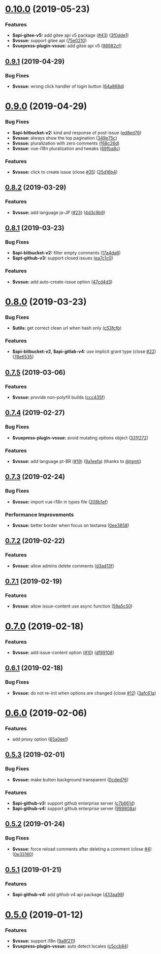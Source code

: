 # [0.10.0](https://github.com/meteorlxy/vssue/compare/v0.9.1...v0.10.0) (2019-05-23)


### Features

* **$api-gitee-v5:** add gitee api v5 package ([#43](https://github.com/meteorlxy/vssue/issues/43)) ([3f0dde1](https://github.com/meteorlxy/vssue/commit/3f0dde1))
* **$vssue:** support gitee api ([75e0210](https://github.com/meteorlxy/vssue/commit/75e0210))
* **$vuepress-plugin-vssue:** add gitee api v5 ([98982cf](https://github.com/meteorlxy/vssue/commit/98982cf))



## [0.9.1](https://github.com/meteorlxy/vssue/compare/v0.9.0...v0.9.1) (2019-04-29)


### Bug Fixes

* **$vssue:** wrong click handler of login button ([64a868d](https://github.com/meteorlxy/vssue/commit/64a868d))



# [0.9.0](https://github.com/meteorlxy/vssue/compare/v0.8.2...v0.9.0) (2019-04-29)


### Bug Fixes

* **$api-bitbucket-v2:** kind and response of post-issue ([ed8ed76](https://github.com/meteorlxy/vssue/commit/ed8ed76))
* **$vssue:** always show the top pagination ([349e75c](https://github.com/meteorlxy/vssue/commit/349e75c))
* **$vssue:** pluralization with zero comments ([f68c26d](https://github.com/meteorlxy/vssue/commit/f68c26d))
* **$vssue:** vue-i18n pluralization and tweaks ([69fba8c](https://github.com/meteorlxy/vssue/commit/69fba8c))


### Features

* **$vssue:** click to create issue (close [#35](https://github.com/meteorlxy/vssue/issues/35)) ([25d16b4](https://github.com/meteorlxy/vssue/commit/25d16b4))



## [0.8.2](https://github.com/meteorlxy/vssue/compare/v0.8.1...v0.8.2) (2019-03-29)


### Features

* **$vssue:** add language ja-JP ([#23](https://github.com/meteorlxy/vssue/issues/23)) ([4d3c9b9](https://github.com/meteorlxy/vssue/commit/4d3c9b9))



## [0.8.1](https://github.com/meteorlxy/vssue/compare/v0.8.0...v0.8.1) (2019-03-23)


### Bug Fixes

* **$api-bitbucket-v2:** filter empty comments ([17a4da8](https://github.com/meteorlxy/vssue/commit/17a4da8))
* **$apt-github-v3:** support closed issues ([ea7c1c0](https://github.com/meteorlxy/vssue/commit/ea7c1c0))


### Features

* **$vssue:** add auto-create-issue option ([47cd4d3](https://github.com/meteorlxy/vssue/commit/47cd4d3))



# [0.8.0](https://github.com/meteorlxy/vssue/compare/v0.7.5...v0.8.0) (2019-03-23)


### Bug Fixes

* **$utils:** get correct clean url when hash only ([c53fcfb](https://github.com/meteorlxy/vssue/commit/c53fcfb))


### Features

* **$api-bitbucket-v2, $api-gitlab-v4:** use implicit grant type (close [#22](https://github.com/meteorlxy/vssue/issues/22)) ([78e6535](https://github.com/meteorlxy/vssue/commit/78e6535))



## [0.7.5](https://github.com/meteorlxy/vssue/compare/v0.7.4...v0.7.5) (2019-03-06)


### Features

* **$vssue:** provide non-polyfill builds ([ccc435f](https://github.com/meteorlxy/vssue/commit/ccc435f))



## [0.7.4](https://github.com/meteorlxy/vssue/compare/v0.7.3...v0.7.4) (2019-02-27)


### Bug Fixes

* **$vuepress-plugin-vssue:** avoid mutating options object ([331f272](https://github.com/meteorlxy/vssue/commit/331f272))


### Features

* **$vssue:** add language pt-BR ([#19](https://github.com/meteorlxy/vssue/issues/19)) ([9a1eefa](https://github.com/meteorlxy/vssue/commit/9a1eefa)) (thanks to [@tgmti](https://github.com/tgmti))


## [0.7.3](https://github.com/meteorlxy/vssue/compare/v0.7.2...v0.7.3) (2019-02-24)


### Bug Fixes

* **$vssue:** import vue-i18n in types file ([208b1ef](https://github.com/meteorlxy/vssue/commit/208b1ef))


### Performance Improvements

* **$vssue:** better border when focus on textarea ([0ee3858](https://github.com/meteorlxy/vssue/commit/0ee3858))



## [0.7.2](https://github.com/meteorlxy/vssue/compare/v0.7.1...v0.7.2) (2019-02-22)


### Features

* **$vssue:** allow admins delete comments ([d3ad13f](https://github.com/meteorlxy/vssue/commit/d3ad13f))



## [0.7.1](https://github.com/meteorlxy/vssue/compare/v0.7.0...v0.7.1) (2019-02-19)


### Features

* **$vssue:** allow issue-content use async function ([59a5c50](https://github.com/meteorlxy/vssue/commit/59a5c50))



# [0.7.0](https://github.com/meteorlxy/vssue/compare/v0.6.1...v0.7.0) (2019-02-18)


### Features

* **$vssue:** add issue-content option ([#10](https://github.com/meteorlxy/vssue/issues/10)) ([df99108](https://github.com/meteorlxy/vssue/commit/df99108))



## [0.6.1](https://github.com/meteorlxy/vssue/compare/v0.6.0...v0.6.1) (2019-02-18)


### Bug Fixes

* **$vssue:** do not re-init when options are changed (close [#12](https://github.com/meteorlxy/vssue/issues/12)) ([3afc61a](https://github.com/meteorlxy/vssue/commit/3afc61a))



# [0.6.0](https://github.com/meteorlxy/vssue/compare/v0.5.3...v0.6.0) (2019-02-06)


### Features

* add proxy option ([65a0ee1](https://github.com/meteorlxy/vssue/commit/65a0ee1))



## [0.5.3](https://github.com/meteorlxy/vssue/compare/v0.5.2...v0.5.3) (2019-02-01)


### Bug Fixes

* **$vssue:** make button background transparent ([0cded76](https://github.com/meteorlxy/vssue/commit/0cded76))


### Features

* **$api-github-v3:** support github enterprise server ([c7b661d](https://github.com/meteorlxy/vssue/commit/c7b661d))
* **$api-github-v4:** support github enterprise server ([999808a](https://github.com/meteorlxy/vssue/commit/999808a))



## [0.5.2](https://github.com/meteorlxy/vssue/compare/v0.5.1...v0.5.2) (2019-01-24)


### Bug Fixes

* **$vssue:** force reload comments after deleting a comment (close [#4](https://github.com/meteorlxy/vssue/issues/4)) ([0e33160](https://github.com/meteorlxy/vssue/commit/0e33160))



## [0.5.1](https://github.com/meteorlxy/vssue/compare/v0.5.0...v0.5.1) (2019-01-21)


### Features

* **$api-github-v4:** add github v4 api package ([433aa98](https://github.com/meteorlxy/vssue/commit/433aa98))



# [0.5.0](https://github.com/meteorlxy/vssue/compare/v0.4.3...v0.5.0) (2019-01-12)


### Features

* **$vssue:** support i18n ([9a8f211](https://github.com/meteorlxy/vssue/commit/9a8f211))
* **$vuepress-plugin-vssue:** auto detect locales ([c5ccb84](https://github.com/meteorlxy/vssue/commit/c5ccb84))



